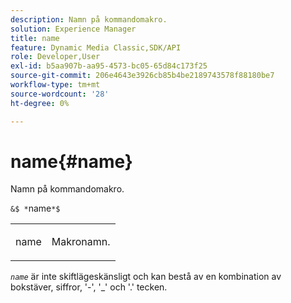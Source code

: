 ```yaml
---
description: Namn på kommandomakro.
solution: Experience Manager
title: name
feature: Dynamic Media Classic,SDK/API
role: Developer,User
exl-id: b5aa907b-aa95-4573-bc05-65d84c173f25
source-git-commit: 206e4643e3926cb85b4be2189743578f88180be7
workflow-type: tm+mt
source-wordcount: '28'
ht-degree: 0%

---
```


# name{#name}

Namn på kommandomakro.

`&$ *`name`*$`

<table id="simpletable_A07C4682275F461BA1F3B7752CE3FAE1"> 
 <tr class="strow"> 
  <td class="stentry"> <p><span class="codeph"> <span class="varname"> name</span></span> </p> </td> 
  <td class="stentry"> <p>Makronamn. </p></td> 
 </tr> 
</table>

*`name`* är inte skiftlägeskänsligt och kan bestå av en kombination av bokstäver, siffror, &#39;-&#39;, &#39;_&#39; och &#39;.&#39; tecken.

